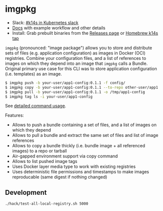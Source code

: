 # imgpkg

- Slack: [#k14s in Kubernetes slack](https://slack.kubernetes.io)
- [Docs](docs/README.md) with example workflow and other details
- Install: Grab prebuilt binaries from the [Releases page](https://github.com/k14s/imgpkg/releases) or [Homebrew k14s tap](https://github.com/k14s/homebrew-tap)

`imgpkg` (pronounced: "image package") allows you to store and distribute sets of files (e.g. application configuration)
 as images in Docker (OCI) registries. Combine your configuration files, and a list of references to images on
 which they depend into an image that `imgpkg` calls a Bundle. Original primary use case for this CLI was to store
 application configuration (i.e. templates) as an image.

```bash
$ imgpkg push -b your-user/app1-config:0.1.1 -f config/
$ imgpkg copy -b your-user/app1-config:0.1.1 --to-repo other-user/app1
$ imgpkg pull -b your-user/app1-config:0.1.1 -o /tmp/app1-config
$ imgpkg tag ls -i your-user/app1-config
```

See [detailed command usage](docs/commands.md).

Features:

- Allows to push a bundle containing a set of files, and a list of images on which they depend
- Allows to pull a bundle and extract the same set of files and list of image references
- Allows to copy a bundle thickly (i.e. bundle image + all referenced images) to a repo or tarball
- Air-gapped environment support via copy command
- Allows to list pushed image tags
- Uses Docker layer media type to work with existing registries
- Uses deterministic file permissions and timestamps to make images reproducable (same digest if nothing changed)

## Development

```bash
./hack/test-all-local-registry.sh 5000
```
